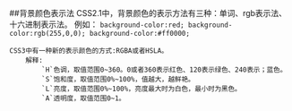 ##背景颜色表示法
    CSS2.1中，背景颜色的表示方法有三种：单词、rgb表示法、十六进制表示法。
        例如：
            `
            background-color:red;
            background-color:rgb(255,0,0);
            background-color:#ff0000;
            `

    CSS3中有一种新的表示颜色的方式:RGBA或者HSLA。
        解释:
            `H`色调，取值范围0~360。0或者360表示红色、120表示绿色、240表示；蓝色。
            `S`饱和度，取值范围0%~100%，值越大，越鲜艳。
            `L`亮度，取值范围0%~100%，亮度最大时为白色，最小时为黑色。
            `A`透明度，取值范围0~1。
            